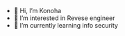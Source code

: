 - 👋 Hi, I’m Konoha
- 👀 I’m interested in Revese engineer
- 🌱 I’m currently learning info security


<!---
konoha279/konoha279 is a ✨ special ✨ repository because its `README.md` (this file) appears on your GitHub profile.
You can click the Preview link to take a look at your changes.
--->
